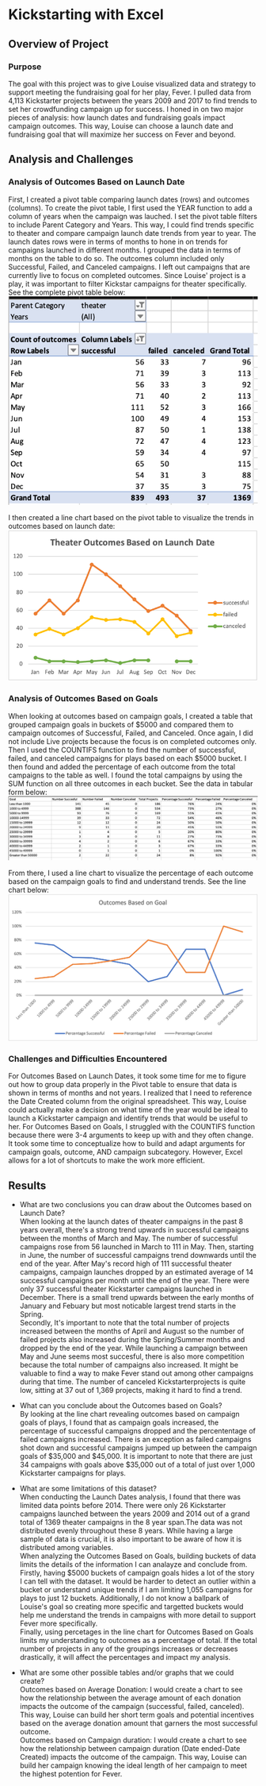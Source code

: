  # Kickstarting with Excel

## Overview of Project

### Purpose
The goal with this project was to give Louise visualized data and strategy to support meeting the fundraising goal for her play, Fever. I pulled data from 4,113 Kickstarter projects between the years 2009 and 2017 to find trends to set her crowdfunding campaign up for success. I honed in on two major pieces of analysis: how launch dates and fundraising goals impact campaign outcomes. This way, Louise can choose a launch date and fundraising goal that will maximize her success on Fever and beyond. 

## Analysis and Challenges

### Analysis of Outcomes Based on Launch Date
First, I created a pivot table comparing launch dates (rows) and outcomes (columns). To create the pivot table, I first used the YEAR function to add a column of years when the campaign was lauched. I set the pivot table filters to include Parent Category and Years. This way, I could find trends specific to theater and compare campaign launch date trends from year to year. The launch dates rows were in terms of months to hone in on trends for campaigns launched in different months. I grouped the data in terms of months on the table to do so. The outcomes column included only Successful, Failed, and Canceled campaigns. I left out campaigns that are currently live to focus on completed outcomes. Since Louise' project is a play, it was important to filter Kickstar campaigns for theater specifically. See the complete pivot table below: 
<br/>![LDPivot](LDPivot.png)<br/>

I then created a line chart based on the pivot table to visualize the trends in outcomes based on  launch date: <br/>![Theater_Outcomes_vs_Launch](Theater_Outcomes_vs_Launch.png) <br/>

### Analysis of Outcomes Based on Goals
When looking at outcomes based on campaign goals, I created a table that grouped campaign goals in buckets of $5000 and compared them to campaign outcomes of Successful, Failed, and Canceled. Once again, I did not include Live projects because the focus is on completed outcomes only. Then I used the COUNTIFS function to find the number of successful, failed, and canceled campaigns for plays based on each $5000 bucket. I then found and added the percentage of each outcome from the total campaigns to the table as well. I found the total campaigns by using the SUM function on all three outcomes in each bucket. See the data in tabular form below: <br/>![OGTable](OGTable.png)<br/>

From there, I used a line chart to visualize the percentage of each outcome based on the campaign goals to find and understand trends. See the line chart below: 
<br/>![Outcomes_vs_Goals](Outcomes_vs_Goals.png)<br/> 

### Challenges and Difficulties Encountered
For Outcomes Based on Launch Dates, it took some time for me to figure out how to group data properly in the Pivot table to ensure that data is shown in terms of months and not years. I realized that I need to reference the Date Created column from the original spreadsheet. This way, Louise could actually make a decision on what time of the year would be ideal to launch a Kickstarter campaign and identify trends that would be useful to her. 
For Outcomes Based on Goals, I struggled with the COUNTIFS function because there were 3-4 arguments to keep up with and they often change. It took some time to conceptualize how to build and adapt arguments for campaign goals, outcome, AND campaign subcategory. However, Excel allows for a lot of shortcuts to make the work more efficient. 

## Results

- What are two conclusions you can draw about the Outcomes based on Launch Date?
<br/> When looking at the launch dates of theater campaigns in the past 8 years overall, there's a strong trend upwards in successful campaigns between the months of March and May. The number of successful campaigns rose from 56 launched in March to 111 in May. Then, starting in June, the number of successful campaigns trend downwards until the end of the year. After May's record high of 111 successful theater campaigns, campaign launches dropped by an estimated average of 14 successful campaigns per month until the end of the year. There were only 37 successful theater Kickstarter campaigns launched in December. There is a small trend upwards between the early months of January and Febuary but most noticable largest trend starts in the Spring.
<br/> Secondly, It's important to note that the total number of projects increased between the months of April and August so the number of failed projects also increased during the Spring/Summer months and dropped by the end of the year. While launching a campaign between May and June seems most succesful, there is also more competition because the total number of campaigns also increased. It might be valuable to find a way to make Fever stand out among other campaigns during that time. The number of canceled Kickstarterprojects is quite low, sitting at 37 out of 1,369 projects, making it hard to find a trend.

- What can you conclude about the Outcomes based on Goals?
<br/> By looking at the line chart revealing outcomes based on campaign goals of plays, I found that as campaign goals increased, the percentage of successful campaigns dropped and the percententage of failed campaigns increased. There is an exception as failed campaigns shot down and successful campaigns jumped up between the campaign goals of $35,000 and $45,000. It is important to note that there are just 34 campaigns with goals above $35,000 out of a total of just over 1,000 Kickstarter campaigns for plays. 

- What are some limitations of this dataset?
<br/>When conducting the Launch Dates analysis, I found that there was limited data points before 2014. There were only 26 Kickstarter campaigns launched between the years 2009 and 2014 out of a grand total of 1369 theater campaigns in the 8 year span.The data was not distributed evenly throughout these 8 years. While having a large sample of data is crucial, it is also important to be aware of how it is distributed among variables. 
<br/>When analyzing the Outcomes Based on Goals, building buckets of data limits the details of the information I can analayze and conclude from. Firstly, having $5000 buckets of campaign goals hides a lot of the story I can tell with the dataset. It would be harder to detect an outlier within a bucket or understand unique trends if I am limiting 1,055 campaigns for plays to just 12 buckets. Additionally, I do not know a ballpark of Louise's goal so creating more specific and targetted buckets would help me understand the trends in campaigns with more detail to support Fever more specifically. 
<br/> Finally, using percetages in the line chart for Outcomes Based on Goals limits my understanding to outcomes as a percentage of total. If the total number of projects in any of the groupings increases or decreases drastically, it will affect the percentages and impact my analysis. 

- What are some other possible tables and/or graphs that we could create?
<br/>Outcomes based on Average Donation: I would create a chart to see how the relationship between the average amount of each donation impacts the outcome of the campaign (successful, failed, canceled). This way, Louise can build her short term goals and potential incentives based on the average donation amount that garners the most successful outcome. 
<br/>Outcomes based on Campaign duration: I would create a chart to see how the relationship between campaign duration (Date ended-Date Created) impacts the outcome of the campaign. This way, Louise can build her campaign knowing the ideal length of her campaign to meet the highest potention for Fever. 
